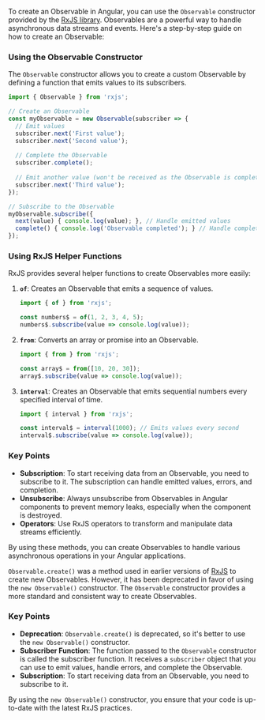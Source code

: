 To create an Observable in Angular, you can use the `Observable` constructor provided by the [RxJS library](https://rxjs.dev/). Observables are a powerful way to handle asynchronous data streams and events. Here's a step-by-step guide on how to create an Observable:

### Using the Observable Constructor

The `Observable` constructor allows you to create a custom Observable by defining a function that emits values to its subscribers.

```typescript
import { Observable } from 'rxjs';

// Create an Observable
const myObservable = new Observable(subscriber => {
  // Emit values
  subscriber.next('First value');
  subscriber.next('Second value');
  
  // Complete the Observable
  subscriber.complete();
  
  // Emit another value (won't be received as the Observable is completed)
  subscriber.next('Third value');
});

// Subscribe to the Observable
myObservable.subscribe({
  next(value) { console.log(value); }, // Handle emitted values
  complete() { console.log('Observable completed'); } // Handle completion
});
```

### Using RxJS Helper Functions

RxJS provides several helper functions to create Observables more easily:

1. **`of`**: Creates an Observable that emits a sequence of values.

   ```typescript
   import { of } from 'rxjs';

   const numbers$ = of(1, 2, 3, 4, 5);
   numbers$.subscribe(value => console.log(value));
   ```

2. **`from`**: Converts an array or promise into an Observable.

   ```typescript
   import { from } from 'rxjs';

   const array$ = from([10, 20, 30]);
   array$.subscribe(value => console.log(value));
   ```

3. **`interval`**: Creates an Observable that emits sequential numbers every specified interval of time.

   ```typescript
   import { interval } from 'rxjs';

   const interval$ = interval(1000); // Emits values every second
   interval$.subscribe(value => console.log(value));
   ```

### Key Points

- **Subscription**: To start receiving data from an Observable, you need to subscribe to it. The subscription can handle emitted values, errors, and completion.
- **Unsubscribe**: Always unsubscribe from Observables in Angular components to prevent memory leaks, especially when the component is destroyed.
- **Operators**: Use RxJS operators to transform and manipulate data streams efficiently.

By using these methods, you can create Observables to handle various asynchronous operations in your Angular applications.

`Observable.create()` was a method used in earlier versions of [RxJS](https://rxjs.dev/) to create new Observables. However, it has been deprecated in favor of using the `new Observable()` constructor. The `Observable` constructor provides a more standard and consistent way to create Observables.

### Key Points

- **Deprecation**: `Observable.create()` is deprecated, so it's better to use the `new Observable()` constructor.
- **Subscriber Function**: The function passed to the `Observable` constructor is called the subscriber function. It receives a `subscriber` object that you can use to emit values, handle errors, and complete the Observable.
- **Subscription**: To start receiving data from an Observable, you need to subscribe to it.

By using the `new Observable()` constructor, you ensure that your code is up-to-date with the latest RxJS practices.
        